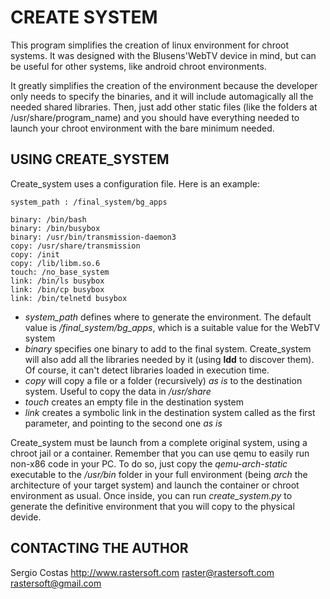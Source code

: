 # CREATE SYSTEM #

This program simplifies the creation of linux environment for chroot systems.
It was designed with the Blusens'WebTV device in mind, but can be useful for
other systems, like android chroot environments.

It greatly simplifies the creation of the environment because the developer
only needs to specify the binaries, and it will include automagically all the
needed shared libraries. Then, just add other static files (like the folders
at /usr/share/program_name) and you should have everything needed to launch
your chroot environment with the bare minimum needed.

## USING CREATE_SYSTEM ##

Create_system uses a configuration file. Here is an example:

    system_path : /final_system/bg_apps

    binary: /bin/bash
    binary: /bin/busybox
    binary: /usr/bin/transmission-daemon3
    copy: /usr/share/transmission
    copy: /init
    copy: /lib/libm.so.6
    touch: /no_base_system
    link: /bin/ls busybox
    link: /bin/cp busybox
    link: /bin/telnetd busybox

 * *system_path* defines where to generate the environment. The default value
 is */final_system/bg_apps*, which is a suitable value for the WebTV system
 * *binary* specifies one binary to add to the final system. Create_system will
 also add all the libraries needed by it (using **ldd** to discover them). Of
 course, it can't detect libraries loaded in execution time.
 * *copy* will copy a file or a folder (recursively) *as is* to the destination
 system. Useful to copy the data in */usr/share*
 * *touch* creates an empty file in the destination system
 * *link* creates a symbolic link in the destination system called as the first
 parameter, and pointing to the second one *as is*

Create_system must be launch from a complete original system, using a chroot jail or a
container. Remember that you can use qemu to easily run non-x86 code in your PC.
To do so, just copy the *qemu-arch-static* executable to the */usr/bin* folder
in your full environment (being *arch* the architecture of your target system)
and launch the container or chroot environment as usual. Once inside, you can
run *create_system.py* to generate the definitive environment that you will copy
to the physical devide.

## CONTACTING THE AUTHOR ##

Sergio Costas
http://www.rastersoft.com
raster@rastersoft.com
rastersoft@gmail.com